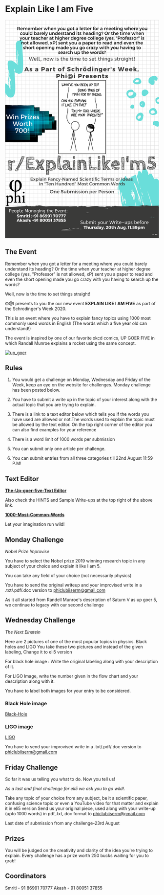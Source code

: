 
# Explain Like I am Five

![ELI5poster](ELI5.png)

## The Event

Remember when you got a letter for a meeting where you could barely understand its heading?
Or the time when your teacher at higher degree college (yes, "Professor" is not allowed, xP) sent you a paper to read and even the short opening made you go crazy with you having to search up the words?

Well, now is the time to set things straight!

Φ@I presents to you the our new event **EXPLAIN LIKE I AM FIVE** as part of the Schrodinger's Week 2020.

This is an event where you have to explain fancy topics  using 1000 most commonly used words in English (The words which a five year old can understand!)

The event is inspired by one of our favorite xkcd comics, UP GOER FIVE in which Randall Munroe explains a rocket using the same concept.

[![up_goer](https://imgs.xkcd.com/comics/up_goer_five.png)](https://imgs.xkcd.com/comics/up_goer_five.png)

## Rules

1. You would get a challenge on Monday, Wednesday and Friday of the Week, keep an eye on the website for challenges. Monday challenge has been posted below.

2. You have to submit a write up in the topic of your interest along with the actual topic that you are trying to explain.

3. There is a link to a text editor below which tells you if the words you have used are allowed or not.The words used to explain the topic must be allowed by the text editor. On the top right corner of the editor you can also find examples for your reference

4. There is a word limit of 1000 words per submission

5. You can submit only one article per challenge.

6. You can submit entries from all three categories till 22nd August 11:59 P.M!

## Text Editor

**[The-Up-goer-five-Text Editor](https://splasho.com/upgoer5)**

Also check the HINTS and Sample Write-ups at the top right of the above link.

**[1000-Most-Common-Words](/schrodinger-week/1000words)**

Let your imagination run wild!

## Monday Challenge

*Nobel Prize Improvise*

You have to select the Nobel prize 2019 winning research topic in any subject of your choice and explain it like I am 5.

You can take any field of your choice (not necessarily physics)

You have to send the original writeup and your improvised write in a .txt/.pdf/.doc version to phiclubiiserm@gmail.com

As it all started from Randell Munroe's description of Saturn V as up goer 5, we continue to legacy with our second challenge

## Wednesday Challenge

*The Next Einstein*

Here are 2 pictures of one of the most popular topics in physics.
Black holes and LIGO
You take these two pictures and instead of the given labeling, Change it to eli5 version


For black hole image :
Write the original labeling along with your description of it.

For LIGO Image, write the number given in the flow chart and your description along with it.

You have to label both images for your entry to be considered.

### Black Hole image
[Black-Hole](eli5bh.jpg)

### LIGO image
[LIGO](eli5LIGO.jpg)


You have to send your improvised write in a .txt/.pdf/.doc version to phiclubiiserm@gmail.com

## Friday Challenge

So far it was us telling you what to do. Now you tell us!

*As a last and final challenge for eli5 we ask you to go wild!.* 

Take any topic of your choice from any subject, be it a scientific paper, confusing science topic or even a YouTube video for that matter and explain it in eli5 version
Send us your original piece, used along with your write-up (upto 1000 words) in pdf,.txt,.doc format to phiclubiiserm@gmail.com


Last date of submission from any challenge-23rd August

## Prizes
You will be judged on the creativity and clarity of the idea you're trying to explain.
Every challenge has a prize worth 250 bucks waiting for you to grab!

## Coordinators

Smriti - 91 86991 70777
Akash  - 91 80051 37855
